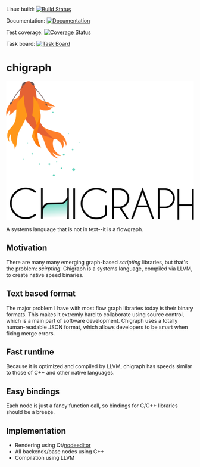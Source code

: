 Linux build: [![Build Status](https://travis-ci.org/russelltg/chigraph.svg?branch=master)](https://travis-ci.org/russelltg/chigraph) 

Documentation: [![Documentation](https://img.shields.io/badge/documentation-online-brightgreen.svg?style=flat)](https://russelltg.github.io/chigraph/)

Test coverage: [![Coverage Status](https://coveralls.io/repos/github/russelltg/chigraph/badge.svg?branch=master)](https://coveralls.io/github/russelltg/chigraph?branch=master)

Task board: [![Task Board](https://img.shields.io/badge/task%20board-online-brightgreen.svg?style=flat)](https://huboard.com/russelltg/chigraph) 

# chigraph

![Chigraph Logo](doc/images/chigraph.png)

A systems language that is not in text--it is a flowgraph.

## Motivation
There are many many emerging graph-based *scripting* libraries, but that's the problem: *scirpting*. Chigraph is a systems language, compiled via LLVM, to create native speed binaries.

## Text based format
The major problem I have with most flow graph libraries today is their binary formats. This makes it extremly hard to collaborate using source control, which is a main part of software development. Chigraph uses a totally human-readable JSON format, which allows developers to be smart when fixing merge errors.

## Fast runtime
Because it is optimized and compiled by LLVM, chigraph has speeds similar to those of C++ and other native languages.

## Easy bindings
Each node is just a fancy function call, so bindings for C/C++ libraries should be a breeze.

## Implementation
* Rendering using Qt/[nodeeditor](https://github.com/paceholder/nodeeditor)
* All backends/base nodes using C++
* Compilation using LLVM
